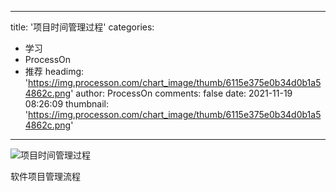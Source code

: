 
---
title: '项目时间管理过程'
categories: 
 - 学习
 - ProcessOn
 - 推荐
headimg: 'https://img.processon.com/chart_image/thumb/6115e375e0b34d0b1a54862c.png'
author: ProcessOn
comments: false
date: 2021-11-19 08:26:09
thumbnail: 'https://img.processon.com/chart_image/thumb/6115e375e0b34d0b1a54862c.png'
---

<div>   
<img class="thumb" alt="项目时间管理过程" src="https://img.processon.com/chart_image/thumb/6115e375e0b34d0b1a54862c.png" referrerpolicy="no-referrer">
<p>软件项目管理流程</p>  
</div>
            